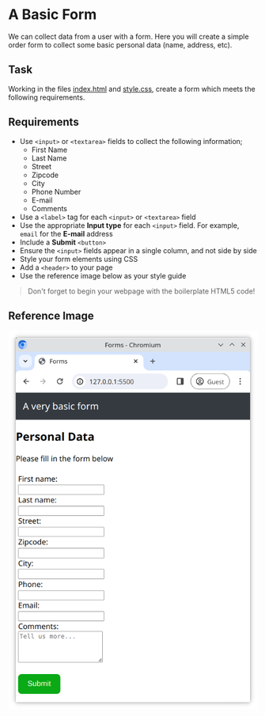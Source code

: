 # A Basic Form

We can collect data from a user with a form. Here you will create a simple order form to collect some basic personal data (name, address, etc).

## Task

Working in the files [index.html](./index.html) and [style.css](./style.css), create a form which meets the following requirements.

## Requirements

- Use `<input>` or `<textarea>` fields to collect the following information;
  - First Name
  - Last Name
  - Street
  - Zipcode
  - City
  - Phone Number
  - E-mail
  - Comments
- Use a `<label>` tag for each `<input>` or `<textarea>` field
- Use the appropriate **Input type** for each `<input>` field. For example, `email` for the **E-mail** address
- Include a **Submit** `<button>`
- Ensure the `<input>` fields appear in a single column, and not side by side
- Style your form elements using CSS
- Add a `<header>` to your page
- Use the reference image below as your style guide

> Don't forget to begin your webpage with the boilerplate HTML5 code!

## Reference Image

![Reference](reference.png)
